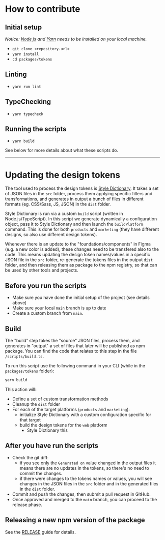 # How to contribute

## Initial setup

*Notice: [Node.js](https://nodejs.org/en/) and [Yarn](https://yarnpkg.com/getting-started/install) needs to be installed on your local machine.*

* `git clone <repository-url>`
* `yarn install`
* `cd packages/tokens`

## Linting

* `yarn run lint`

## TypeChecking

* `yarn typecheck`

## Running the scripts

* `yarn build`

See below for more details about what these scripts do.

-----

# Updating the design tokens

The tool used to process the design tokens is [Style Dictionary](https://github.com/amzn/style-dictionary). It takes a set of JSON files in the `src` folder, process them applying specific filters and transformations, and generates in output a bunch of files in different formats (eg. CSS/Sass, JS, JSON) in the `dist` folder.

Style Dictionary is run via a custom `build` script (written in Node.js/TypeScript). In this script we generate dynamically a configuration object, pass it to Style Dictionary and then launch the `buildPlatform` command. This is done for both `products` and `marketing` (they have different designs, so also use different design tokens).

Whenever there is an update to the "foundations/components" in Figma (e.g. a new color is added), these changes need to be transfered also to the code. This means updating the design token names/values in a specific JSON file in the `src` folder, re-generate the tokens files in the output `dist` folder, and then releasing them as package to the npm registry, so that can be used by other tools and projects.

## Before you run the scripts

* Make sure you have done the initial setup of the project (see details above)
* Make sure your local `main` branch is up to date
* Create a custom branch from `main`.

## Build

The "build" step takes the "source" JSON files, process them, and generates in "output" a set of files that later will be published as npm package.
You can find the code that relates to this step in the file `/scripts/build.ts`.

To run this script use the following command in your CLI (while in the `packages/tokens` folder):

```bash
yarn build
```

This action will:

* Define a set of custom transformation methods
* Cleanup the `dist` folder
* For each of the target platforms (`products` and `marketing`):
  * initialize Style Dictionary with a custom configuration specific for that target
  * build the design tokens for the `web` platform
    * Style Dictionary this

## After you have run the scripts

* Check the git diff:
  * if you see only the `Generated on` value changed in the output files it means there are no updates in the tokens, so there's no need to commit the changes.
  * if there were changes to the tokens names or values, you will see changes in the JSON files in the `src` folder and in the generated files in the `dist` folder.
* Commit and push the changes, then submit a pull request in GitHub.
* Once approved and merged to the `main` branch, you can proceed to the release phase.

## Releasing a new npm version of the package

See the [RELEASE](RELEASE.md) guide for details.
